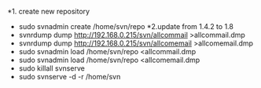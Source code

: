 *1. create new repository 
* sudo svnadmin create /home/svn/repo
*2.update from 1.4.2 to 1.8
* svnrdump dump http://192.168.0.215/svn/allcommail >allcommail.dmp
* svnrdump dump http://192.168.0.215/svn/allcomemail >allcomemail.dmp
* sudo svnadmin load /home/svn/repo  <allcommail.dmp 
* sudo svnadmin load /home/svn/repo  <allcomemail.dmp 
* sudo killall svnserve
* sudo svnserve -d -r /home/svn
